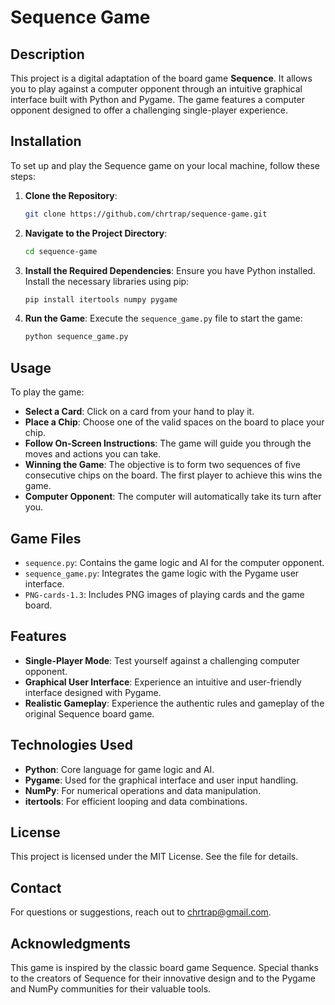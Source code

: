 # Sequence Game

## Description

This project is a digital adaptation of the board game **Sequence**. It allows you to play against a computer opponent through an intuitive graphical interface built with Python and Pygame. The game features a computer opponent designed to offer a challenging single-player experience.

## Installation

To set up and play the Sequence game on your local machine, follow these steps:

1. **Clone the Repository**:
   ```bash
   git clone https://github.com/chrtrap/sequence-game.git

2.  **Navigate to the Project Directory**:

    ```bash
    cd sequence-game

3.  **Install the Required Dependencies**: Ensure you have Python installed. Install the necessary libraries using pip:

    ```bash
    pip install itertools numpy pygame

4.  **Run the Game**: Execute the `sequence_game.py` file to start the game:


    ```bash
    python sequence_game.py

Usage
-----

To play the game:

- **Select a Card**: Click on a card from your hand to play it.
- **Place a Chip**: Choose one of the valid spaces on the board to place your chip.
- **Follow On-Screen Instructions**: The game will guide you through the moves and actions you can take.
- **Winning the Game**: The objective is to form two sequences of five consecutive chips on the board. The first player to achieve this wins the game.
- **Computer Opponent**: The computer will automatically take its turn after you.

<!-- Optional: Add a screenshot or demo link -->

Game Files
----------

-   `sequence.py`: Contains the game logic and AI for the computer opponent.
-   `sequence_game.py`: Integrates the game logic with the Pygame user interface.
-   `PNG-cards-1.3`: Includes PNG images of playing cards and the game board.


Features
--------

-   **Single-Player Mode**: Test yourself against a challenging computer opponent.
-   **Graphical User Interface**: Experience an intuitive and user-friendly interface designed with Pygame.
-   **Realistic Gameplay**: Experience the authentic rules and gameplay of the original Sequence board game.

Technologies Used
-----------------

-   **Python**: Core language for game logic and AI.
-   **Pygame**: Used for the graphical interface and user input handling.
-   **NumPy**: For numerical operations and data manipulation.
-   **itertools**: For efficient looping and data combinations.


License
-------

This project is licensed under the MIT License. See the <LICENSE> file for details.

Contact
-------

For questions or suggestions, reach out to chrtrap@gmail.com.

Acknowledgments
---------------

This game is inspired by the classic board game Sequence. Special thanks to the creators of Sequence for their innovative design and to the Pygame and NumPy communities for their valuable tools.
